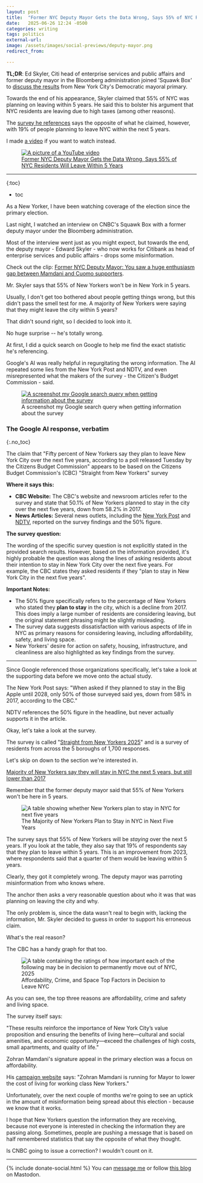 ```yaml
---
layout: post
title:  "Former NYC Deputy Mayor Gets the Data Wrong, Says 55% of NYC Residents Will Leave Within 5 Years"
date:   2025-06-26 12:24 -0500
categories: writing
tags: politics
external-url: 
image: /assets/images/social-previews/deputy-mayor.png
redirect_from: 

---
```


**TL;DR**: Ed Skyler, Citi head of enterprise services and public affairs and former deputy mayor in the Bloomberg administration joined 'Squawk Box' to [discuss the results](https://www.youtube.com/watch?v=qw-TNP_2X3k) from New York City's Democratic mayoral primary.

Towards the end of his appearance, Skyler claimed that 55% of NYC was planning on leaving within 5 years. He said this to bolster his argument that NYC residents are leaving due to high taxes (among other reasons). 

The [survey he references](https://cbcny.org/research/straight-new-yorkers-2025) says the opposite of what he claimed, however, with 19% of people planning to leave NYC within the next 5 years.

I made <a href="https://www.youtube.com/watch?v=Az6godiB0TE">a video</a> if you want to watch instead.

<p>
<figure>
	<a href="https://www.youtube.com/watch?v=Az6godiB0TE">
	<picture>
	  <source type="image/png" srcset="{{site.url}}/assets/images/thumbnails/deputy-mayor.png,
	  								   {{site.url}}/assets/images/thumbnails/deputy-mayor-2x.png 2x">
	  <img src="{{site.url}}/assets/images/thumbnails/deputy-mayor.png" srcset="{{site.url}}/assets/images/thumbnails/deputy-mayor-2x.png 2x" alt="A picture of a YouTube video"/>
	  <figcaption>Former NYC Deputy Mayor Gets the Data Wrong, Says 55% of NYC Residents Will Leave Within 5 Years</figcaption>
	</picture>
	</a>
</figure>
</p>

---

{:toc}
* toc

As a New Yorker, I have been watching coverage of the election since the primary election.

Last night, I watched an interview on CNBC's Squawk Box with a former deputy mayor under the Bloomberg administration.

Most of the interview went just as you might expect, but towards the end, the deputy mayor - Edward Skyler - who now works for Citibank as head of enterprise services and public affairs - drops some misinformation.

Check out the clip: [Former NYC Deputy Mayor: You saw a huge enthusiasm gap between Mamdani and Cuomo supporters](https://youtu.be/qw-TNP_2X3k?si=2v3V5xcLL88PvuP6&t=446).

Mr. Skyler says that 55% of New Yorkers won't be in New York in 5 years.

Usually, I don't get too bothered about people getting things wrong, but this didn't pass the smell test for me. A majority of New Yorkers were saying that they might leave the city within 5 years? 

That didn't sound right, so I decided to look into it.

No huge surprise -- he's totally wrong.

At first, I did a quick search on Google to help me find the exact statistic he's referencing. 

Google's AI was really helpful in regurgitating the wrong information. The AI repeated some lies from the New York Post and NDTV, and even misrepresented what the makers of the survey - the Citizen's Budget Commission - said.

<p>
<figure>
<a href="{{site.url}}/assets/images/politics/ai-nyc-residents.png">
  <picture>
    <img 
      src="{{site.url}}/assets/images/politics/ai-nyc-residents-small.png"
      alt="A screenshot my Google search query when getting information about the survey">
  </picture>
  </a>
  <figcaption>A screenshot my Google search query when getting information about the survey</figcaption>
</figure>
</p>

### The Google AI response, verbatim
{:.no_toc}

The claim that "Fifty percent of New Yorkers say they plan to leave New York City over the next five years, according to a poll released Tuesday by the Citizens Budget Commission" appears to be based on the Citizens Budget Commission's (CBC) "Straight from New Yorkers" survey

**Where it says this:**

- **CBC Website:** The CBC's website and newsroom articles refer to the survey and state that 50.1% of New Yorkers planned to stay in the city over the next five years, down from 58.2% in 2017.
- **News Articles:** Several news outlets, including the [New York Post](https://nypost.com/2024/03/19/us-news/less-than-one-in-three-yorkers-planning-to-flee-city-and-just-30-are-happy-with-quality-of-life-survey/) and [NDTV](https://www.ndtv.com/world-news/half-of-new-yorkers-will-flee-city-in-next-5-years-as-quality-of-life-falls-poll-5276607), reported on the survey findings and the 50% figure.

**The survey question:**

The wording of the specific survey question is not explicitly stated in the provided search results. However, based on the information provided, it's highly probable the question was along the lines of asking residents about their intention to stay in New York City over the next five years. For example, the CBC states they asked residents if they "plan to stay in New York City in the next five years".

**Important Notes:**

- The 50% figure specifically refers to the percentage of New Yorkers who stated they **plan to stay** in the city, which is a decline from 2017. This does imply a large number of residents are considering leaving, but the original statement phrasing might be slightly misleading.
- The survey data suggests dissatisfaction with various aspects of life in NYC as primary reasons for considering leaving, including affordability, safety, and living space.
- New Yorkers' desire for action on safety, housing, infrastructure, and cleanliness are also highlighted as key findings from the survey.

---

Since Google referenced those organizations specifically, let's take a look at the supporting data before we move onto the actual study.

The New York Post says: "When asked if they planned to stay in the Big Apple until 2028, only 50% of those surveyed said yes, down from 58% in 2017, according to the CBC."

NDTV references the 50% figure in the headline, but never actually supports it in the article. 

Okay, let's take a look at the survey.

The survey is called "[Straight from New Yorkers 2025](https://cbcny.org/research/straight-new-yorkers-2025)" and is a survey of residents from across the 5 boroughs of 1,700 responses. 

Let's skip on down to the section we're interested in.

[Majority of New Yorkers say they will stay in NYC the next 5 years, but still lower than 2017](https://cbcny.org/research/straight-new-yorkers-2025#migration)

Remember that the former deputy mayor said that 55% of New Yorkers won't be here in 5 years.

<p>
<figure>
  <picture>
    <img 
      src="{{site.url}}/assets/images/politics/figure-16-the-majority-of-new-yorkers-plan-to-stay-in-nyc-in-next-five-years.png"
      alt="A table showing whether New Yorkers plan to stay in NYC for next five years">
  </picture>
  <figcaption>The Majority of New Yorkers Plan to Stay in NYC in Next Five Years</figcaption>
</figure>
</p>

The survey says that 55% of New Yorkers will be _staying_ over the next 5 years. If you look at the table, they also say that 19% of respondents say that they plan to leave within 5 years. This is an improvement from 2023, where respondents said that a quarter of them would be leaving within 5 years. 

Clearly, they got it completely wrong. The deputy mayor was parroting misinformation from who knows where.

The anchor then asks a very reasonable question about who it was that was planning on leaving the city and why. 

The only problem is, since the data wasn't real to begin with, lacking the information, Mr. Skyler decided to guess in order to support his erroneous claim.

What's the real reason?

The CBC has a handy graph for that too. 

<p>
<figure>
  <picture>
    <img 
      src="{{site.url}}/assets/images/politics/figure-19-affordability-crime-and-space-top-factors-in-decision-to-leave-nyc.png"
      alt="A table containing the ratings of how important each of the following may be in decision to permanently move out of NYC, 2025">
  </picture>
  <figcaption>Affordability, Crime, and Space Top Factors in Decision to Leave NYC</figcaption>
</figure>
</p>

As you can see, the top three reasons are affordability, crime and safety and living space. 

The survey itself says:

"These results reinforce the importance of New York City’s value proposition and ensuring the benefits of living here—cultural and social amenities, and economic opportunity—exceed the challenges of high costs, small apartments, and quality of life."

Zohran Mamdani's signature appeal in the primary election was a focus on affordability. 

His [campaign website](https://www.zohranfornyc.com/) says: "Zohran Mamdani
is running for Mayor to lower the cost of living for working class New Yorkers."

Unfortunately, over the next couple of months we're going to see an uptick in the amount of misinformation being spread about this election - because we know that it works. 

I hope that New Yorkers question the information they are receiving, because not everyone is interested in checking the information they are passing along. Sometimes, people are pushing a message that is based on half remembered statistics that say the opposite of what they thought. 

Is CNBC going to issue a correction? I wouldn't count on it.

---

{% include donate-social.html %} You can [message me](https://mastodon.social/@yoasif) or follow [this blog](https://mastodon.social/@quippdblog) on Mastodon.
